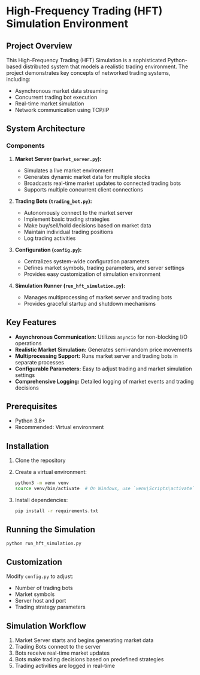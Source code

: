 # High-Frequency Trading (HFT) Simulation Environment

## Project Overview

This High-Frequency Trading (HFT) Simulation is a sophisticated Python-based distributed system that models a realistic trading environment. The project demonstrates key concepts of networked trading systems, including:

- Asynchronous market data streaming
- Concurrent trading bot execution
- Real-time market simulation
- Network communication using TCP/IP

## System Architecture

### Components

1. **Market Server (`market_server.py`):**
   - Simulates a live market environment
   - Generates dynamic market data for multiple stocks
   - Broadcasts real-time market updates to connected trading bots
   - Supports multiple concurrent client connections

2. **Trading Bots (`trading_bot.py`):**
   - Autonomously connect to the market server
   - Implement basic trading strategies
   - Make buy/sell/hold decisions based on market data
   - Maintain individual trading positions
   - Log trading activities

3. **Configuration (`config.py`):**
   - Centralizes system-wide configuration parameters
   - Defines market symbols, trading parameters, and server settings
   - Provides easy customization of simulation environment

4. **Simulation Runner (`run_hft_simulation.py`):**
   - Manages multiprocessing of market server and trading bots
   - Provides graceful startup and shutdown mechanisms

## Key Features

- **Asynchronous Communication:** Utilizes `asyncio` for non-blocking I/O operations
- **Realistic Market Simulation:** Generates semi-random price movements
- **Multiprocessing Support:** Runs market server and trading bots in separate processes
- **Configurable Parameters:** Easy to adjust trading and market simulation settings
- **Comprehensive Logging:** Detailed logging of market events and trading decisions

## Prerequisites

- Python 3.8+
- Recommended: Virtual environment

## Installation

1. Clone the repository
2. Create a virtual environment:
   ```bash
   python3 -m venv venv
   source venv/bin/activate  # On Windows, use `venv\Scripts\activate`
   ```

3. Install dependencies:
   ```bash
   pip install -r requirements.txt
   ```

## Running the Simulation

```bash
python run_hft_simulation.py
```

## Customization

Modify `config.py` to adjust:
- Number of trading bots
- Market symbols
- Server host and port
- Trading strategy parameters

## Simulation Workflow

1. Market Server starts and begins generating market data
2. Trading Bots connect to the server
3. Bots receive real-time market updates
4. Bots make trading decisions based on predefined strategies
5. Trading activities are logged in real-time




